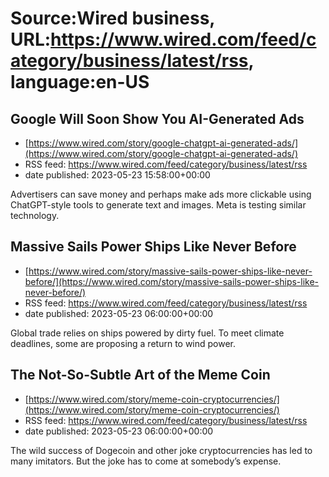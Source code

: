 # Source:Wired business, URL:https://www.wired.com/feed/category/business/latest/rss, language:en-US

## Google Will Soon Show You AI-Generated Ads
 - [https://www.wired.com/story/google-chatgpt-ai-generated-ads/](https://www.wired.com/story/google-chatgpt-ai-generated-ads/)
 - RSS feed: https://www.wired.com/feed/category/business/latest/rss
 - date published: 2023-05-23 15:58:00+00:00

Advertisers can save money and perhaps make ads more clickable using ChatGPT-style tools to generate text and images. Meta is testing similar technology.

## Massive Sails Power Ships Like Never Before
 - [https://www.wired.com/story/massive-sails-power-ships-like-never-before/](https://www.wired.com/story/massive-sails-power-ships-like-never-before/)
 - RSS feed: https://www.wired.com/feed/category/business/latest/rss
 - date published: 2023-05-23 06:00:00+00:00

Global trade relies on ships powered by dirty fuel. To meet climate deadlines, some are proposing a return to wind power.

## The Not-So-Subtle Art of the Meme Coin
 - [https://www.wired.com/story/meme-coin-cryptocurrencies/](https://www.wired.com/story/meme-coin-cryptocurrencies/)
 - RSS feed: https://www.wired.com/feed/category/business/latest/rss
 - date published: 2023-05-23 06:00:00+00:00

The wild success of Dogecoin and other joke cryptocurrencies has led to many imitators. But the joke has to come at somebody’s expense.

